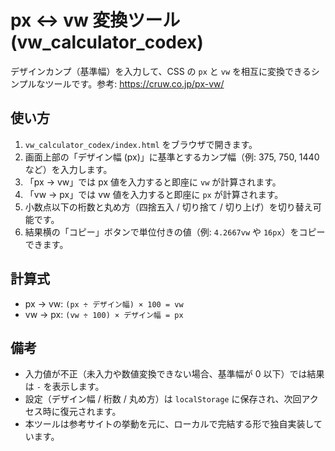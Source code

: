 # px ↔ vw 変換ツール (vw_calculator_codex)

デザインカンプ（基準幅）を入力して、CSS の `px` と `vw` を相互に変換できるシンプルなツールです。参考: https://cruw.co.jp/px-vw/

## 使い方

1. `vw_calculator_codex/index.html` をブラウザで開きます。
2. 画面上部の「デザイン幅 (px)」に基準とするカンプ幅（例: 375, 750, 1440 など）を入力します。
3. 「px → vw」では px 値を入力すると即座に `vw` が計算されます。
4. 「vw → px」では vw 値を入力すると即座に `px` が計算されます。
5. 小数点以下の桁数と丸め方（四捨五入 / 切り捨て / 切り上げ）を切り替え可能です。
6. 結果横の「コピー」ボタンで単位付きの値（例: `4.2667vw` や `16px`）をコピーできます。

## 計算式

- px → vw: `(px ÷ デザイン幅) × 100 = vw`
- vw → px: `(vw ÷ 100) × デザイン幅 = px`

## 備考

- 入力値が不正（未入力や数値変換できない場合、基準幅が 0 以下）では結果は `-` を表示します。
- 設定（デザイン幅 / 桁数 / 丸め方）は `localStorage` に保存され、次回アクセス時に復元されます。
- 本ツールは参考サイトの挙動を元に、ローカルで完結する形で独自実装しています。

